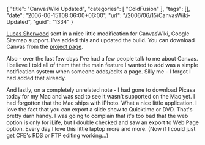 {
	"title": "CanvasWiki Updated",
	"categories": [
		"ColdFusion"
	],
	"tags": [],
	"date": "2006-06-15T08:06:00+06:00",
	"url": "/2006/06/15/CanvasWiki-Updated",
	"guid": "1334"
}

<a href="http://www.thebitbucket.net/weblog/">Lucas Sherwood</a> sent in a nice little modification for CanvasWiki, Google Sitemap support. I've added this and updated the build. You can download Canvas from the <a href="http://ray.camdenfamily.com/projects/canvas">project page</a>. 

Also - over the last few days I've had a few people talk to me about Canvas. I believe I told all of them that the main feature I wanted to add was a simple notification system when someone adds/edits a page. Silly me - I forgot I had added that already. 

And lastly, on a completely unrelated note - I had gone to download Picasa today for my Mac and was sad to see it wasn't supported on the Mac yet. I had forgotten that the Mac ships with iPhoto. What a nice little application. I love the fact that you can export a slide show to Quicktime or DVD. That's pretty darn handy. I was going to complain that it's too bad that the web option is only for iLife, but I double checked and saw an export to Web Page option. Every day I love this little laptop more and more. (Now if I could just get CFE's RDS or FTP editing working...)
